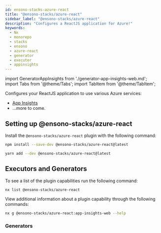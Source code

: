 ```yaml
---
id: ensono-stacks-azure-react
title: "@ensono-stacks/azure-react"
sidebar_label: "@ensono-stacks/azure-react"
description: "Configures a ReactJS application for Azure!"
keywords:
  - Nx
  - monorepo
  - stacks
  - ensono
  - azure-react
  - generator
  - executor
  - appinsights
---
```


import GeneratorAppInsights from './generator-app-insights-web.md';
import Tabs from '@theme/Tabs';
import TabItem from '@theme/TabItem';

Configures your ReactJS application to use various Azure services:

- [App Insights](https://www.npmjs.com/package/applicationinsights)
- ...more to come.

## Setting up @ensono-stacks/azure-react

Install the `@ensono-stacks/azure-react` plugin with the following command:

 <Tabs>
  <TabItem value="npm" label="npm">

  ```bash
  npm install --save-dev @ensono-stacks/azure-react@latest
  ```

  </TabItem>
  <TabItem value="yarn" label="yarn">

  ```bash
  yarn add --dev @ensono-stacks/azure-react@latest
  ```

  </TabItem>
 </Tabs>

## Executors and Generators

To see a list of the plugin capabilities run the following command:

```bash
nx list @ensono-stacks/azure-react
```

View additional information about a plugin capability through the following commands:
```bash
nx g @ensono-stacks/azure-react:app-insights-web --help
```

### Generators

<GeneratorAppInsights />



